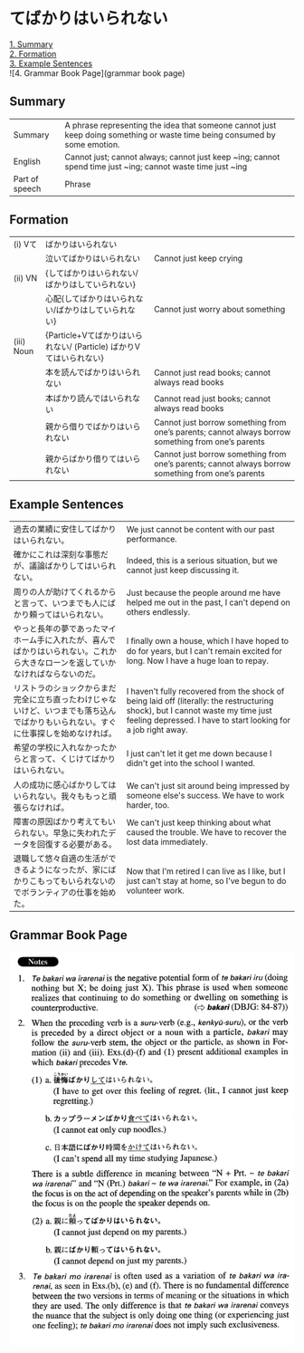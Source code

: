 # てばかりはいられない

[1. Summary](#summary)<br>
[2. Formation](#formation)<br>
[3. Example Sentences](#example-sentences)<br>
![4. Grammar Book Page](grammar book page)<br>


## Summary

<table><tr>   <td>Summary</td>   <td>A phrase representing the idea that someone cannot just keep doing something or waste time being consumed by some emotion.</td></tr><tr>   <td>English</td>   <td>Cannot just; cannot always; cannot just keep ~ing; cannot spend time just ~ing; cannot waste time just ~ing</td></tr><tr>   <td>Part of speech</td>   <td>Phrase</td></tr></table>

## Formation

<table class="table"><tbody><tr class="tr head"><td class="td"><span class="numbers">(i)</span> <span class="bold">Vて</span></td><td class="td"><span class="concept">ばかりはいられない</span></td><td class="td"></td></tr><tr class="tr"><td class="td"></td><td class="td"><span>泣いて</span><span class="concept">ばかりはいられない</span></td><td class="td"><span>Cannot just keep crying</span></td></tr><tr class="tr head"><td class="td"><span class="numbers">(ii)</span> <span class="bold">VN</span></td><td class="td"><span>{</span><span class="concept">してばかりはいられない</span><span>/</span><span class="concept">ばかりはしていられない</span><span>}</span></td><td class="td"></td></tr><tr class="tr"><td class="td"></td><td class="td"><span>心配{</span><span class="concept">してばかりはいられない</span><span>/</span><span class="concept">ばかりはしていられない</span><span>}</span></td><td class="td"><span>Cannot just worry about something</span></td></tr><tr class="tr head"><td class="td"><span class="numbers">(iii)</span> <span class="bold">Noun</span></td><td class="td"><span>{Particle+V</span><span class="concept">てばかりはいられない</span><span>/ (Particle)</span> <span class="concept">ばかり</span><span>Vて</span><span class="concept">はいられない</span><span>}</span></td><td class="td"></td></tr><tr class="tr"><td class="td"></td><td class="td"><span>本を読ん</span><span class="concept">でばかりはいられない</span></td><td class="td"><span>Cannot just read books; cannot always read books</span></td></tr><tr class="tr"><td class="td"></td><td class="td"><span>本</span><span class="concept">ばかり</span><span>読ん</span><span class="concept">ではいられない</span></td><td class="td"><span>Cannot read just books; cannot always read books</span></td></tr><tr class="tr"><td class="td"></td><td class="td"><span>親から借り</span><span class="concept">でばかりはいられない</span></td><td class="td"><span>Cannot just borrow something from one’s parents; cannot always borrow something from one’s parents</span></td></tr><tr class="tr"><td class="td"></td><td class="td"><span>親から</span><span class="concept">ばかり</span><span>借り</span><span class="concept">てはいられない</span></td><td class="td"><span>Cannot just borrow something from one’s parents; cannot always borrow something from one’s parents</span></td></tr></tbody></table>

## Example Sentences

<table><tr>   <td>過去の業績に安住してばかりはいられない。</td>   <td>We just cannot be content with our past performance.</td></tr><tr>   <td>確かにこれは深刻な事態だが、議論ばかりしてはいられない。</td>   <td>Indeed, this is a serious situation, but we cannot just keep discussing it.</td></tr><tr>   <td>周りの人が助けてくれるからと言って、いつまでも人にばかり頼ってはいられない。</td>   <td>Just because the people around me have helped me out in the past, I can't depend on others endlessly.</td></tr><tr>   <td>やっと長年の夢であったマイホーム手に入れたが、喜んでばかりはいられない。これから大きなローンを返していかなければならないのだ。</td>   <td>I ﬁnally own a house, which I have hoped to do for years, but I can't remain excited for long. Now I have a huge loan to repay.</td></tr><tr>   <td>リストラのショックからまだ完全に立ち直ったわけじゃないけど、いつまでも落ち込んでばかりもいられない。すぐに仕事探しを始めなければ。</td>   <td>I haven't fully recovered from the shock of being laid off (literally: the restructuring shock), but I cannot waste my time just feeling depressed. I have to start looking for a job right away.</td></tr><tr>   <td>希望の学校に入れなかったからと言って、くじけてばかりはいられない。</td>   <td>I just can't let it get me down because I didn't get into the school I wanted.</td></tr><tr>   <td>人の成功に感心ばかりしてはいられない。我々ももっと頑張らなければ。</td>   <td>We can't just sit around being impressed by someone else's success. We have to work harder, too.</td></tr><tr>   <td>障害の原因ばかり考えてもいられない。早急に失われたデータを回復する必要がある。</td>   <td>We can't just keep thinking about what caused the trouble. We have to recover the lost data immediately.</td></tr><tr>   <td>退職して悠々自適の生活ができるようになったが、家にばかりこもってもいられないのでボランティアの仕事を始めた。</td>   <td>Now that I'm retired I can live as I like, but I just can't stay at home, so I've begun to do volunteer work.</td></tr></table>

## Grammar Book Page

![](../img/Advancedてばかりはいられない.png)


